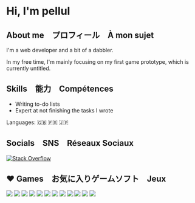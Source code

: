 # Hi, I'm pellul

## About me　プロフィール　À mon sujet

I'm a web developer and a bit of a dabbler.

In my free time, I'm mainly focusing on my first game prototype, which is currently untitled.

## Skills　能力　Compétences

- Writing to-do lists
- Expert at not finishing the tasks I wrote

Languages: 🇬🇧 🇫🇷 🇯🇵

## Socials　SNS　Réseaux Sociaux 

[![Stack Overflow](https://stackoverflow.com/users/flair/5898496.png?theme=dark)](https://stackoverflow.com/users/5898496/pellul)


## ♥️ Games　お気に入りゲームソフト　Jeux

![](./img/niera.webp) ![](./img/nierr.webp) ![](./img/hk.webp)
![](./img/kdcII.webp) ![](./img/bg3.webp) ![](./img/slaythespire.webp)
![](./img/oot.webp) ![](./img/oblivion.webp) ![](./img/ssbm.webp)
![](./img/lotr-return-of-the-king.webp) ![](./img/crash.webp) ![](./img/lotro.webp)
